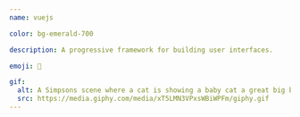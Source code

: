 ```yaml
---
name: vuejs

color: bg-emerald-700

description: A progressive framework for building user interfaces. 

emoji: 👀

gif:
  alt: A Simpsons scene where a cat is showing a baby cat a great big ball of yarn.
  src: https://media.giphy.com/media/xT5LMN3VPxsWBiWPFm/giphy.gif
---
```

